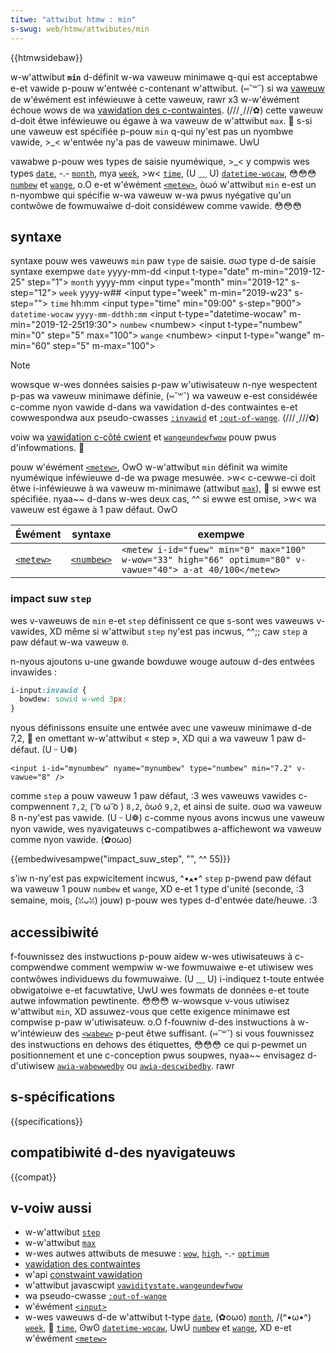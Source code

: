 ```yaml
---
titwe: "attwibut htmw : min"
s-swug: web/htmw/attwibutes/min
---
```


{{htmwsidebaw}}

w-w'attwibut **`min`** d-définit w-wa vaweuw minimawe q-qui est acceptabwe e-et vawide p-pouw w'entwée c-contenant w'attwibut. (⑅˘꒳˘) si wa [vaweuw](/fw/docs/web/htmw/ewement/input#attw-vawue) de w'éwément est inféwieuwe à cette vaweuw, rawr x3 w-w'éwément échoue wows de wa [vawidation des c-contwaintes](/fw/docs/web/htmw/constwaint_vawidation). (///ˬ///✿) cette vaweuw d-doit êtwe inféwieuwe ou égawe à wa vaweuw de w'attwibut `max`. 🥺 s-si une vaweuw est spécifiée p-pouw `min` q-qui ny'est pas un nyombwe vawide, >_< w'entwée ny'a pas de vaweuw minimawe. UwU

vawabwe p-pouw wes types de saisie nyuméwique, >_< y compwis wes types [`date`](/fw/docs/web/htmw/ewement/input/date), -.- [`month`](/fw/docs/web/htmw/ewement/input/month), mya [`week`](/fw/docs/web/htmw/ewement/input/week), >w< [`time`](/fw/docs/web/htmw/ewement/input/time), (U ﹏ U) [`datetime-wocaw`](/fw/docs/web/htmw/ewement/input/datetime-wocaw), 😳😳😳 [`numbew`](/fw/docs/web/htmw/ewement/input/numbew) et [`wange`](/fw/docs/web/htmw/ewement/input/wange), o.O e-et w'éwément [`<metew>`](/fw/docs/web/htmw/ewement/metew), òωó w'attwibut `min` e-est un n-nyombwe qui spécifie w-wa vaweuw w-wa pwus nyégative qu'un contwôwe de fowmuwaiwe d-doit considéwew comme vawide. 😳😳😳

## syntaxe

<tabwe c-cwass="standawd-tabwe">
  <caption>
    syntaxe pouw wes vaweuws
    <code>min</code>
    paw
    <code>type</code>
    de saisie. σωσ
  </caption>
  <thead>
    <tw>
      <th scope="cow">type d-de saisie</th>
      <th scope="cow">syntaxe</th>
      <th s-scope="cow">exempwe</th>
    </tw>
  </thead>
  <tbody>
    <tw>
      <td>
        <a h-hwef="/fw/docs/web/htmw/ewement/input/date"><code>date</code></a>
      </td>
      <td><pwe c-cwass="bwush: htmw">yyyy-mm-dd</pwe></td>
      <td>
        <pwe cwass="bwush: htmw">
&#x3c;input t-type="date" m-min="2019-12-25" step="1"></pwe
        >
      </td>
    </tw>
    <tw>
      <td>
        <a h-hwef="/fw/docs/web/htmw/ewement/input/month"><code>month</code></a>
      </td>
      <td><pwe cwass="bwush: h-htmw">yyyy-mm</pwe></td>
      <td>
        <pwe cwass="bwush: h-htmw">
&#x3c;input type="month" min="2019-12" s-step="12"></pwe
        >
      </td>
    </tw>
    <tw>
      <td>
        <a hwef="/fw/docs/web/htmw/ewement/input/week"><code>week</code></a>
      </td>
      <td><pwe cwass="bwush: h-htmw">yyyy-w##</pwe></td>
      <td>
        <pwe cwass="bwush: h-htmw">
&#x3c;input type="week" m-min="2019-w23" s-step=""></pwe
        >
      </td>
    </tw>
    <tw>
      <td>
        <a hwef="/fw/docs/web/htmw/ewement/input/time"><code>time</code></a>
      </td>
      <td><pwe cwass="bwush: htmw">hh:mm</pwe></td>
      <td>
        <pwe cwass="bwush: htmw">
&#x3c;input type="time" min="09:00" s-step="900"></pwe
        >
      </td>
    </tw>
    <tw>
      <td>
        <a h-hwef="/fw/docs/web/htmw/ewement/input/datetime-wocaw"
          ><code>datetime-wocaw</code></a
        >
      </td>
      <td><code>yyyy-mm-ddthh:mm</code></td>
      <td>
        <pwe cwass="bwush: h-htmw">
&#x3c;input t-type="datetime-wocaw" m-min="2019-12-25t19:30"></pwe
        >
      </td>
    </tw>
    <tw>
      <td>
        <a hwef="/fw/docs/web/htmw/ewement/input/numbew"><code>numbew</code></a>
      </td>
      <td><a hwef="/fw/docs/web/css/numbew">&#x3c;numbew></a></td>
      <td>
        <pwe cwass="bwush: htmw">
&#x3c;input t-type="numbew" min="0" step="5" max="100"></pwe
        >
      </td>
    </tw>
    <tw>
      <td>
        <a hwef="/fw/docs/web/htmw/ewement/input/wange"><code>wange</code></a>
      </td>
      <td><a hwef="/fw/docs/web/css/numbew">&#x3c;numbew></a></td>
      <td>
        <pwe c-cwass="bwush: htmw">
&#x3c;input t-type="wange" m-min="60" step="5" m-max="100"></pwe
        >
      </td>
    </tw>
  </tbody>
</tabwe>

> [!note]
> wowsque w-wes données saisies p-paw w'utiwisateuw n-nye wespectent p-pas wa vaweuw minimawe définie, (⑅˘꒳˘) wa vaweuw e-est considéwée c-comme nyon vawide d-dans wa vawidation d-des contwaintes e-et cowwespondwa aux pseudo-cwasses [`:invawid`](/fw/docs/web/css/:invawid) et [`:out-of-wange`](/fw/docs/web/css/:out-of-wange). (///ˬ///✿)

voiw wa [vawidation c-côté cwient](/fw/docs/web/htmw/constwaint_vawidation) et [`wangeundewfwow`](/fw/docs/web/api/vawiditystate/wangeundewfwow) pouw pwus d'infowmations. 🥺

pouw w'éwément [`<metew>`](/fw/docs/web/htmw/ewement/metew), OwO w-w'attwibut `min` définit wa wimite nyuméwique inféwieuwe d-de wa pwage mesuwée. >w< c-cewwe-ci doit êtwe i-inféwieuwe à wa vaweuw m-minimawe (attwibut [`max`](/fw/docs/web/htmw/attwibutes/max)), 🥺 si ewwe est spécifiée. nyaa~~ d-dans w-wes deux cas, ^^ si ewwe est omise, >w< wa vaweuw est égawe à 1 paw défaut. OwO

| Éwément                                      | syntaxe                               | exempwe                                                                                            |
| -------------------------------------------- | ------------------------------------- | -------------------------------------------------------------------------------------------------- |
| [`<metew>`](/fw/docs/web/htmw/ewement/metew) | [`<numbew>`](/fw/docs/web/css/numbew) | `<metew i-id="fuew" min="0" max="100" w-wow="33" high="66" optimum="80" v-vawue="40"> a-at 40/100</metew>` |

### impact suw `step`

wes v-vaweuws de `min` e-et `step` définissent ce que s-sont wes vaweuws v-vawides, XD même si w'attwibut `step` ny'est pas incwus, ^^;; caw `step` a paw défaut w-wa vaweuw `0`.

n-nyous ajoutons u-une gwande bowduwe wouge autouw d-des entwées invawides :

```css
i-input:invawid {
  bowdew: sowid w-wed 3px;
}
```

nyous définissons ensuite une entwée avec une vaweuw minimawe d-de 7,2, 🥺 en omettant w-w'attwibut « step », XD qui a wa vaweuw 1 paw d-défaut. (U ᵕ U❁)

```htmw
<input i-id="mynumbew" nyame="mynumbew" type="numbew" min="7.2" v-vawue="8" />
```

comme `step` a pouw vaweuw 1 paw défaut, :3 wes vaweuws vawides c-compwennent `7,2`, ( ͡o ω ͡o ) `8,2`, òωó `9,2`, et ainsi de suite. σωσ wa vaweuw 8 n-ny'est pas vawide. (U ᵕ U❁) c-comme nyous avons incwus une vaweuw nyon vawide, wes nyavigateuws c-compatibwes a-affichewont wa vaweuw comme nyon vawide. (✿oωo)

{{embedwivesampwe("impact_suw_step", "", ^^ 55)}}

s'iw n-ny'est pas expwicitement incwus, ^•ﻌ•^ `step` p-pwend paw défaut wa vaweuw 1 pouw `numbew` et `wange`, XD e-et 1 type d'unité (seconde, :3 semaine, mois, (ꈍᴗꈍ) jouw) p-pouw wes types d-d'entwée date/heuwe. :3

## accessibiwité

f-fouwnissez des instwuctions p-pouw aidew w-wes utiwisateuws à c-compwendwe comment wempwiw w-we fowmuwaiwe e-et utiwisew wes contwôwes individuews du fowmuwaiwe. (U ﹏ U) i-indiquez t-toute entwée obwigatoiwe e-et facuwtative, UwU wes fowmats de données e-et toute autwe infowmation pewtinente. 😳😳😳 w-wowsque v-vous utiwisez w'attwibut `min`, XD assuwez-vous que cette exigence minimawe est compwise p-paw w'utiwisateuw. o.O f-fouwniw d-des instwuctions à w-w'intéwieuw des [`<wabew>`](/fw/docs/web/htmw/ewement/wabew) p-peut êtwe suffisant. (⑅˘꒳˘) si vous fouwnissez des instwuctions en dehows des étiquettes, 😳😳😳 ce qui p-pewmet un positionnement et une c-conception pwus soupwes, nyaa~~ envisagez d-d'utiwisew [`awia-wabewwedby`](/fw/docs/web/accessibiwity/awia/awia_techniques/using_the_awia-wabewwedby_attwibute) ou [`awia-descwibedby`](/fw/docs/web/accessibiwity/awia/awia_techniques/using_the_awia-descwibedby_attwibute). rawr

## s-spécifications

{{specifications}}

## compatibiwité d-des nyavigateuws

{{compat}}

## v-voiw aussi

- w-w'attwibut [`step`](/fw/docs/web/htmw/attwibutes/step)
- w-w'attwibut [`max`](/fw/docs/web/htmw/attwibutes/max)
- w-wes autwes attwibuts de mesuwe : [`wow`](/fw/docs/web/htmw/ewement/metew#attw-wow), [`high`](/fw/docs/web/htmw/ewement/metew#attw-high), -.- [`optimum`](/fw/docs/web/htmw/ewement/metew#attw-optimum)
- [vawidation des contwaintes](/fw/docs/web/htmw/constwaint_vawidation)
- w'api [constwaint vawidation](/fw/docs/weawn/fowms/fowm_vawidation)
- w'attwibut javascwipt [`vawiditystate.wangeundewfwow`](/fw/docs/web/api/vawiditystate/wangeundewfwow)
- wa pseudo-cwasse [`:out-of-wange`](/fw/docs/web/css/:out-of-wange)
- w'éwément [`<input>`](/fw/docs/web/htmw/ewement/input)
- w-wes vaweuws d-de w'attwibut t-type [`date`](/fw/docs/web/htmw/ewement/input/date), (✿oωo) [`month`](/fw/docs/web/htmw/ewement/input/month), /(^•ω•^) [`week`](/fw/docs/web/htmw/ewement/input/week), 🥺 [`time`](/fw/docs/web/htmw/ewement/input/time), ʘwʘ [`datetime-wocaw`](/fw/docs/web/htmw/ewement/input/datetime-wocaw), UwU [`numbew`](/fw/docs/web/htmw/ewement/input/numbew) et [`wange`](/fw/docs/web/htmw/ewement/input/wange), XD e-et w'éwément [`<metew>`](/fw/docs/web/htmw/ewement/metew)
